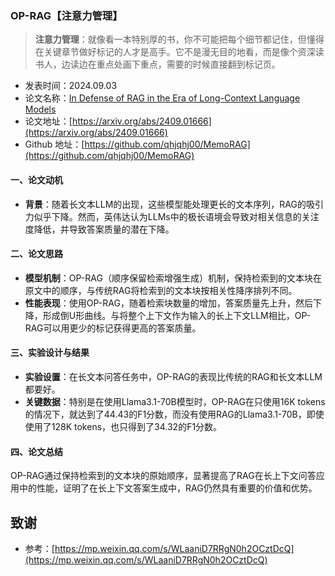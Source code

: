 ### OP-RAG【注意力管理】
> **注意力管理**：就像看一本特别厚的书，你不可能把每个细节都记住，但懂得在关键章节做好标记的人才是高手。它不是漫无目的地看，而是像个资深读书人，边读边在重点处画下重点，需要的时候直接翻到标记页。
>

* 发表时间：2024.09.03
* 论文名称：[In Defense of RAG in the Era of Long-Context Language Models](https://arxiv.org/abs/2409.01666)
* 论文地址：[https://arxiv.org/abs/2409.01666](https://arxiv.org/abs/2409.01666)
* Github 地址：[https://github.com/qhjqhj00/MemoRAG](https://github.com/qhjqhj00/MemoRAG)

#### 一、论文动机

- **背景**：随着长文本LLM的出现，这些模型能处理更长的文本序列，RAG的吸引力似乎下降。然而，英伟达认为LLMs中的极长语境会导致对相关信息的关注度降低，并导致答案质量的潜在下降。

#### 二、论文思路

- **模型机制**：OP-RAG（顺序保留检索增强生成）机制，保持检索到的文本块在原文中的顺序，与传统RAG将检索到的文本块按相关性降序排列不同。
- **性能表现**：使用OP-RAG，随着检索块数量的增加，答案质量先上升，然后下降，形成倒U形曲线。与将整个上下文作为输入的长上下文LLM相比，OP-RAG可以用更少的标记获得更高的答案质量。

#### 三、实验设计与结果

- **实验设置**：在长文本问答任务中，OP-RAG的表现比传统的RAG和长文本LLM都要好。
- **关键数据**：特别是在使用Llama3.1-70B模型时，OP-RAG在只使用16K tokens的情况下，就达到了44.43的F1分数，而没有使用RAG的Llama3.1-70B，即使使用了128K tokens，也只得到了34.32的F1分数。

#### 四、论文总结

OP-RAG通过保持检索到的文本块的原始顺序，显著提高了RAG在长上下文问答应用中的性能，证明了在长上下文答案生成中，RAG仍然具有重要的价值和优势。

## 致谢

* 参考：[https://mp.weixin.qq.com/s/WLaaniD7RRgN0h2OCztDcQ](https://mp.weixin.qq.com/s/WLaaniD7RRgN0h2OCztDcQ)
